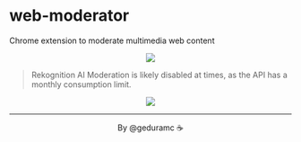 # web-moderator

Chrome extension to moderate multimedia web content

<p align="center">
  <a href="https://moderator.geduramc.com" target="_blank">
    <img src="https://res.cloudinary.com/geduramc/image/upload/s--WqedvgRp--/v1678133056/web-moderator-captures/screen_1.png" />
  </a>
</p>

> Rekognition AI Moderation is likely disabled at times, as the API has a monthly consumption limit.

<p align="center">
  <img src="https://res.cloudinary.com/geduramc/image/upload/s--0EJgLKCA--/v1678133890/web-moderator-captures/screen_2.png" />
</p>

<hr>
<p align="center">By @geduramc ☕</p>
